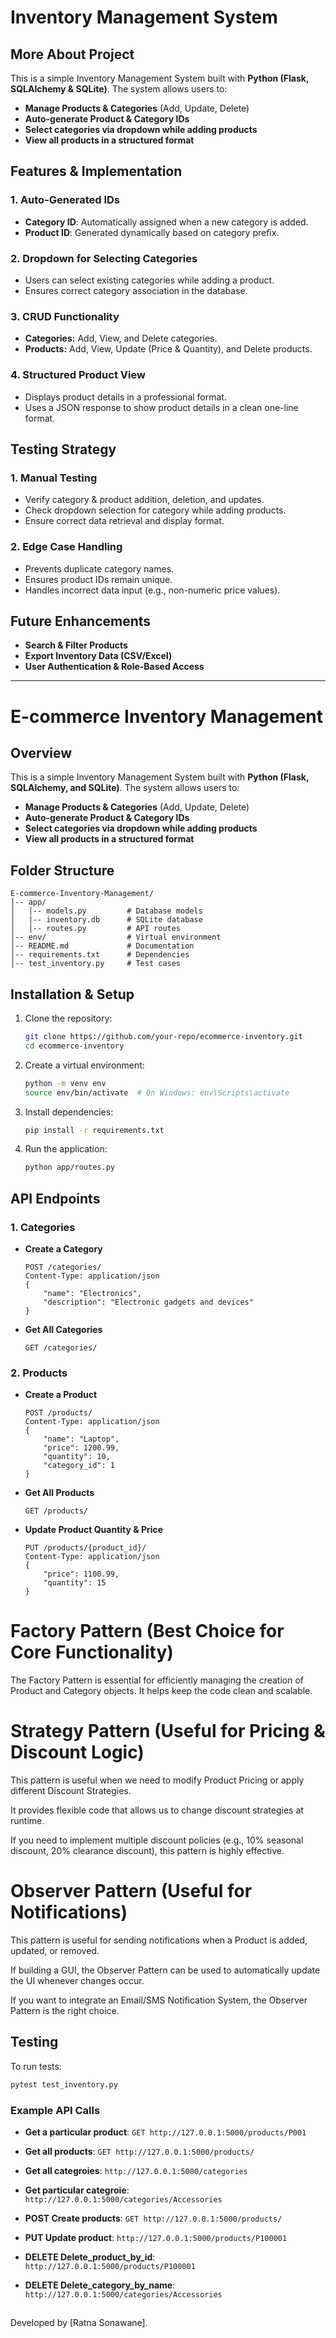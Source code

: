# Inventory Management System

## More About Project
This is a simple Inventory Management System built with **Python (Flask, SQLAlchemy & SQLite)**. The system allows users to:
- **Manage Products & Categories** (Add, Update, Delete)
- **Auto-generate Product & Category IDs**
- **Select categories via dropdown while adding products**
- **View all products in a structured format**

## Features & Implementation
### 1. **Auto-Generated IDs**
- **Category ID**: Automatically assigned when a new category is added.
- **Product ID**: Generated dynamically based on category prefix.

### 2. **Dropdown for Selecting Categories**
- Users can select existing categories while adding a product.
- Ensures correct category association in the database.

### 3. **CRUD Functionality**
- **Categories:** Add, View, and Delete categories.
- **Products:** Add, View, Update (Price & Quantity), and Delete products.

### 4. **Structured Product View**
- Displays product details in a professional format.
- Uses a JSON response to show product details in a clean one-line format.

## Testing Strategy
### 1. **Manual Testing**
- Verify category & product addition, deletion, and updates.
- Check dropdown selection for category while adding products.
- Ensure correct data retrieval and display format.

### 2. **Edge Case Handling**
- Prevents duplicate category names.
- Ensures product IDs remain unique.
- Handles incorrect data input (e.g., non-numeric price values).

## Future Enhancements
- **Search & Filter Products**
- **Export Inventory Data (CSV/Excel)**
- **User Authentication & Role-Based Access**



---

# E-commerce Inventory Management

## Overview
This is a simple Inventory Management System built with **Python (Flask, SQLAlchemy, and SQLite)**. The system allows users to:
- **Manage Products & Categories** (Add, Update, Delete)
- **Auto-generate Product & Category IDs**
- **Select categories via dropdown while adding products**
- **View all products in a structured format**

## Folder Structure
```
E-commerce-Inventory-Management/
│-- app/
│   │-- models.py         # Database models
│   |-- inventory.db      # SQLite database
│   │-- routes.py         # API routes
│-- env/                  # Virtual environment
│-- README.md             # Documentation
│-- requirements.txt      # Dependencies
│-- test_inventory.py     # Test cases
```

## Installation & Setup
1. Clone the repository:
   ```bash
   git clone https://github.com/your-repo/ecommerce-inventory.git
   cd ecommerce-inventory
   ```
2. Create a virtual environment:
   ```bash
   python -m venv env
   source env/bin/activate  # On Windows: env\Scripts\activate
   ```
3. Install dependencies:
   ```bash
   pip install -r requirements.txt
   ```
4. Run the application:
   ```bash
   python app/routes.py
   ```

## API Endpoints
### 1. Categories
- **Create a Category**
  ```http
  POST /categories/
  Content-Type: application/json
  {
      "name": "Electronics",
      "description": "Electronic gadgets and devices"
  }
  ```
- **Get All Categories**
  ```http
  GET /categories/
  ```

### 2. Products
- **Create a Product**
  ```http
  POST /products/
  Content-Type: application/json
  {
      "name": "Laptop",
      "price": 1200.99,
      "quantity": 10,
      "category_id": 1
  }
  ```
- **Get All Products**
  ```http
  GET /products/
  ```
- **Update Product Quantity & Price**
  ```http
  PUT /products/{product_id}/
  Content-Type: application/json
  {
      "price": 1100.99,
      "quantity": 15
  }
  ```

  
# Factory Pattern (Best Choice for Core Functionality)
The Factory Pattern is essential for efficiently managing the creation of Product and Category objects. It helps keep the code clean and scalable.

# Strategy Pattern (Useful for Pricing & Discount Logic)
This pattern is useful when we need to modify Product Pricing or apply different Discount Strategies.

It provides flexible code that allows us to change discount strategies at runtime.

If you need to implement multiple discount policies (e.g., 10% seasonal discount, 20% clearance discount), this pattern is highly effective.

# Observer Pattern (Useful for Notifications)
This pattern is useful for sending notifications when a Product is added, updated, or removed.

If  building a GUI, the Observer Pattern can be used to automatically update the UI whenever changes occur.

If you want to integrate an Email/SMS Notification System, the Observer Pattern is the right choice.


## Testing
To run tests:
```bash
pytest test_inventory.py
```

### Example API Calls
- **Get a particular product**: `GET http://127.0.0.1:5000/products/P001`
- **Get all products**: `GET http://127.0.0.1:5000/products/`
- **Get all categroies**: `http://127.0.0.1:5000/categories`
- **Get particular categroie**: `http://127.0.0.1:5000/categories/Accessories`

- **POST    Create products**: `GET http://127.0.0.1:5000/products/`
- **PUT     Update product**: `http://127.0.0.1:5000/products/P100001`
- **DELETE  Delete_product_by_id**: `http://127.0.0.1:5000/products/P100001`
- **DELETE  Delete_category_by_name**: `http://127.0.0.1:5000/categories/Accessories`


## 
Developed by [Ratna Sonawane].
